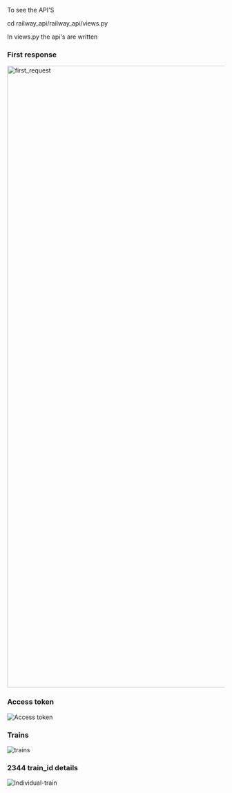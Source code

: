 To see the API'S

cd railway_api/railway_api/views.py

In views.py the api's are written

### First response
<img width="1440" alt="first_request" src="https://github.com/sanjay123-py/40111132-Railway_api/assets/75308799/b8cd1e23-ede7-4152-8de1-edfc07eba3df">

### Access token

![Access token](https://github.com/sanjay123-py/40111132-Railway_api/assets/75308799/bcfa70b6-ffb7-4920-bc4b-f781ece7caf8)

### Trains

![trains](https://github.com/sanjay123-py/40111132-Railway_api/assets/75308799/193f955a-b743-46b7-a436-345c23d2319e)


### 2344 train_id details

![Individual-train](https://github.com/sanjay123-py/40111132-Railway_api/assets/75308799/ef2e4875-2240-42d1-a2db-73b3da24b8a9)
